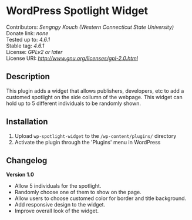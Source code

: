# WordPress Spotlight Widget 

Contributors: *Sengngy Kouch (Western Connecticut State University)*  
Donate link: *none*  
Tested up to: *4.6.1*  
Stable tag: *4.6.1*  
License: *GPLv2 or later*  
License URI: *http://www.gnu.org/licenses/gpl-2.0.html*  

## Description

This plugin adds a widget that allows publishers, developers, etc to add a customed spotlight on the side collumn of the webpage. This widget can hold up to 5 different individuals to be randomly shown. 

## Installation  

1. Upload `wp-spotlight-widget` to the `/wp-content/plugins/` directory
2. Activate the plugin through the 'Plugins' menu in WordPress

## Changelog

**Version 1.0**   

- Allow 5 individuals for the spotlight.  
- Randomly choose one of them to show on the page.  
- Allow users to choose customed color for border and title background. 
- Add responsive design to the widget.
- Improve overall look of the widget.  

